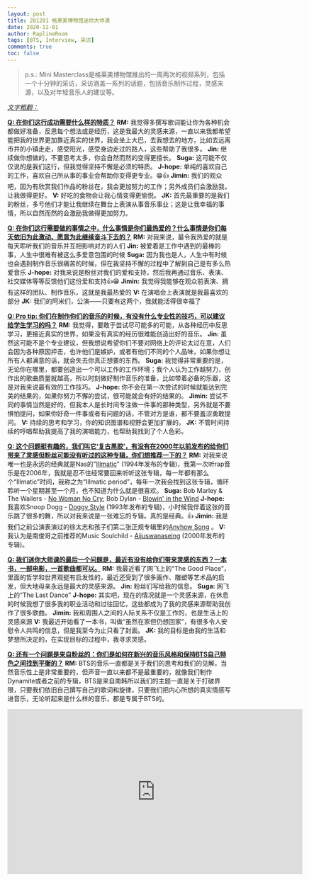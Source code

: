 ```yaml
---
layout: post
title: 201201 格莱美博物馆迷你大师课
date: 2020-12-01
author: RaplineRoom
tags: [BTS, Interview, 采访]
comments: true
toc: false
---
```


> p.s.: Mini Masterclass是格莱美博物馆推出的一周两次的视频系列，包括一个十分钟的采访，采访涵盖一系列的话题，包括音乐制作过程，灵感来源，以及对年轻音乐人的建议等。

<u>*文字粗翻：*</u> 

**<u>Q: 在你们这行成功需要什么样的特质？</u>**
**RM:** 我觉得多撰写歌词能让你为各种机会都做好准备，反思每个想法或是经历，这是我最大的灵感来源，一直以来我都希望能把我的世界更加靠近真实的世界，我会坐上大巴，去我想去的地方，比如去远离市井的小镇走走，感受阳光，感受身边走过的路人，这些帮助了我很多。
**Jin:** 继续做你想做的，不要思考太多，你会自然而然的变得更擅长。
**Suga:** 这可能不仅仅说的是我们这行，但我觉得坚持不懈是必须的特质。
**J-hope:** 单纯的喜欢自己的工作，喜欢自己所从事的事业会帮助你变得更专业。😁👍
**Jimin:** 我们的观众吧，因为有欣赏我们作品的粉丝在，我会更加努力的工作；另外成员们会激励我，让我做得更好。
**V:** 好吃的食物会让我心情变得更愉悦。
**JK:** 首先最重要的是我们的粉丝，多亏他们才能让我继续在舞台上表演从事音乐事业；这是让我幸福的事情，所以自然而然的会激励我做得更加努力。

**<u>Q: 在你们这行需要做的事情之中，什么事情是你们最热爱的？什么事情是你们每天依旧为此激动、愿意为此继续奋斗下去的？</u>** 
**RM:** 对我来说，最令我热爱的就是每天聆听我们的音乐并互相影响对方的人们
**Jin:** 被爱着是工作中遇到的最棒的事，人生中很难有被这么多爱意包围的时候
**Suga:** 因为我也是人，人生中有时候也会遇到制作音乐很痛苦的时候，但在我坚持不懈的过程中了解到自己是有多么热爱音乐
**J-hope:** 对我来说是粉丝对我们的爱和支持，然后我再通过音乐、表演、社交媒体等等反馈他们这份爱和支持👍😁
**Jimin:** 我觉得我能够在观众前表演、拥有这样的团队、制作音乐，这就是我最热爱的
**V:** 在演唱会上表演就是我最喜欢的部分
**JK:** 我们的阿米们，公演——只要有这两个，我就能活得很幸福了

**<u>Q: Pro tip: 你们在制作你们的音乐的时候，有没有什么专业性的技巧，可以建议给学生学习的吗？</u>** 
**RM:** 我觉得，要敢于尝试尽可能多的可能，从各种经历中反思学习，更接近真实的世界，如果没有真实的经历很难能创造出好的音乐。
**Jin:** 虽然这可能不是个专业建议，但我想说希望你们不要对网络上的评论太过在意，人们会因为各种原因抨击，也许他们是嫉妒，或者有他们不同的个人品味，如果你想让所有人都满意的话，就会失去你真正想要的东西。
**Suga:** 我觉得非常重要的是，无论你在哪里，都要创造出一个可以工作的工作环境；我个人认为工作越努力，创作出的歌曲质量就越高，所以时刻做好制作音乐的准备，比如带着必备的乐器，这是对我来说最有效的工作技巧。
**J-hope:** 你不会在第一次尝试的时候就能达到完美的结果的，如果你努力不懈的尝试，很可能就会有好的结果的。
**Jimin:** 尝试不同的事情当然是好的，但我本人是长时间专注做一件事的那种类型，另外就是不要惧怕提问，如果你好奇一件事或者有问题的话，不管对方是谁，都不要羞涩勇敢提问。
**V:** 持续的思考和学习，你的知识图谱和视野会更加扩展的。
**JK:** 不管时间持续的哼唱帮助我提高了我的演唱能力，也帮助我找到了个人色彩。

<u>**Q: 这个问题挺有趣的，我们叫它‘复古黑胶’，有没有在2000年以前发布的给你们带来了灵感但粉丝可能没有听过的这种专辑，你们想推荐一下的？**</u> 
**RM:** 对我来说唯一也是永远的经典就是Nas的"[Illmatic](https://open.spotify.com/album/3kEtdS2pH6hKcMU9Wioob1?si=R8xdqi08TpKfID82-N4s3g)" (1994年发布的专辑)，我第一次听rap音乐是在2006年，我就是忍不住经常要回来听听这张专辑，每一年都有那么个“Illmatic”时间，我称之为“Illmatic period”，每年一次我会找到这张专辑，循环聆听一个星期甚至一个月，也不知道为什么就是很喜欢。
**Suga:** Bob Marley & The Wailers - [No Woman No Cry](https://open.spotify.com/track/3PQLYVskjUeRmRIfECsL0X?si=00fRxZIRSC6i1C_ZhLB4Jw); Bob Dylan - [Blowin'  in the Wind](https://open.spotify.com/track/18GiV1BaXzPVYpp9rmOg0E?si=L166GL3ERmymJfLcITsPnA) 
**J-hope:** 我喜欢Snoop Dogg - [Doggy Style](https://open.spotify.com/album/57elsC8jWIydd3qGLf5w8C?si=V4CDCD86S_y-7ctM_ALS8g) (1993年发布的专辑)，小时候我伴着这张的音乐跳了很多的舞，所以对我来说是一张难忘的专辑。真的是经典。👍
**Jimin:** 我是我们之前公演表演过的徐太志和孩子们第二张正规专辑里的[Anyhow Song](https://open.spotify.com/track/3jRsvTB8H1bc7sKgwcarPs?si=Iy8y3Eb7S_2X5A0K_yf6og) 。
**V:** 我认为是南俊哥之前推荐的Music Soulchild - [Aijuswanaseing](https://open.spotify.com/album/2RmMKj20xouC3Mqq1CyZ3c?si=NDKoZTBORfS9NM5KXb9PxQ) (2000年发布的专辑)。

**<u>Q: 我们迷你大师课的最后一个问题是，最近有没有给你们带来灵感的东西？一本书，一部电影，一首歌曲都可以。</u>** 
**RM:** 我最近看了网飞上的“The Good Place”，里面的哲学和世界观挺有启发性的，最近还受到了很多画作、雕塑等艺术品的启发，但大地母亲永远是最大的灵感来源。
**Jin:** 粉丝们写给我的信息。
**Suga:** 网飞上的“The Last Dance” 
**J-hope:** 其实吧，现在的情况就是一个灵感来源，在休息的时候我想了很多我的职业活动和过往回忆，这些都成为了我的灵感来源帮助我创作了很多歌曲。
**Jimin:** 我和周围人之间的人际关系不仅是工作的，也是生活上的灵感来源
**V:** 我最近开始看了一本书，叫做“虽然在家但仍想回家”，有很多令人安慰令人共鸣的信息，但是我至今为止只看了封面。
**JK:** 我的目标是由我的生活和梦想所决定的，在实现目标的过程中，我寻求灵感。

**<u>Q: 还有一个问题是来自粉丝的：你们是如何在新兴的音乐风格和保持BTS自己特色之间找到平衡的？</u>** 
**RM:** BTS的音乐一直都是关于我们的思考和我们的见解，当然音乐性上是非常重要的，但声音一直以来都不是最重要的，就像我们制作Dynamite或者之前的专辑，BTS是来自南韩所以我们的主题一直是关于打破界限，只要我们依旧自己撰写自己的歌词和旋律，只要我们把内心所想的真实情感写进音乐，无论听起来是什么样的音乐，都是专属于BTS的。

<div class='video-container'><iframe width="666" height="373" src="https://www.youtube.com/embed/GuZJWDX4pTQ" frameborder="0" allow="accelerometer; autoplay; clipboard-write; encrypted-media; gyroscope; picture-in-picture" allowfullscreen></iframe></div>
